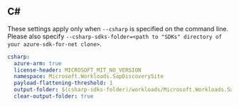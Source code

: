 ## C#

These settings apply only when `--csharp` is specified on the command line.
Please also specify `--csharp-sdks-folder=<path to "SDKs" directory of your azure-sdk-for-net clone>`.

```yaml $(csharp)
csharp:
  azure-arm: true
  license-header: MICROSOFT_MIT_NO_VERSION
  namespace: Microsoft.Workloads.SapDiscoverySite
  payload-flattening-threshold: 1
  output-folder: $(csharp-sdks-folder)/workloads/Microsoft.Workloads.SapDiscoverySite/src/Generated
  clear-output-folder: true
```